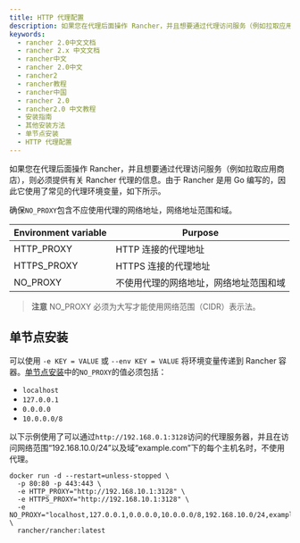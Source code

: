 ```yaml
---
title: HTTP 代理配置
description: 如果您在代理后面操作 Rancher，并且想要通过代理访问服务（例如拉取应用商店），则必须提供有关 Rancher 代理的信息。由于 Rancher 是用 Go 编写的，因此它使用了常见的代理环境变量，如下所示。
keywords:
  - rancher 2.0中文文档
  - rancher 2.x 中文文档
  - rancher中文
  - rancher 2.0中文
  - rancher2
  - rancher教程
  - rancher中国
  - rancher 2.0
  - rancher2.0 中文教程
  - 安装指南
  - 其他安装方法
  - 单节点安装
  - HTTP 代理配置
---
```


如果您在代理后面操作 Rancher，并且想要通过代理访问服务（例如拉取应用商店），则必须提供有关 Rancher 代理的信息。由于 Rancher 是用 Go 编写的，因此它使用了常见的代理环境变量，如下所示。

确保`NO_PROXY`包含不应使用代理的网络地址，网络地址范围和域。

| Environment variable | Purpose                                |
| -------------------- | -------------------------------------- |
| HTTP_PROXY           | HTTP 连接的代理地址                    |
| HTTPS_PROXY          | HTTPS 连接的代理地址                   |
| NO_PROXY             | 不使用代理的网络地址，网络地址范围和域 |

> **注意** NO_PROXY 必须为大写才能使用网络范围（CIDR）表示法。

## 单节点安装

可以使用 `-e KEY = VALUE` 或 `--env KEY = VALUE` 将环境变量传递到 Rancher 容器。[单节点安装](/docs/installation/single-node-install/)中的`NO_PROXY`的值必须包括：

- `localhost`
- `127.0.0.1`
- `0.0.0.0`
- `10.0.0.0/8`

以下示例使用了可以通过`http://192.168.0.1:3128`访问的代理服务器，并且在访问网络范围“192.168.10.0/24”以及域“example.com”下的每个主机名时，不使用代理。

```
docker run -d --restart=unless-stopped \
  -p 80:80 -p 443:443 \
  -e HTTP_PROXY="http://192.168.10.1:3128" \
  -e HTTPS_PROXY="http://192.168.10.1:3128" \
  -e NO_PROXY="localhost,127.0.0.1,0.0.0.0,10.0.0.0/8,192.168.10.0/24,example.com" \
  rancher/rancher:latest
```
